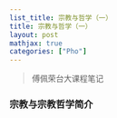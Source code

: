 ```yaml
---
list_title: 宗教与哲学（一）
title: 宗教与哲学（一）
layout: post
mathjax: true
categories: ["Pho"]
---
```


> 傅佩荣台大课程笔记

### 宗教与宗教哲学简介



